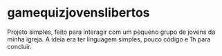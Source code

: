 # gamequizjovenslibertos
Projeto simples, feito para interagir com um pequeno grupo de jovens da minha igreja.  A ideia era ter linguagem simples, pouco código e 1h para concluir.
